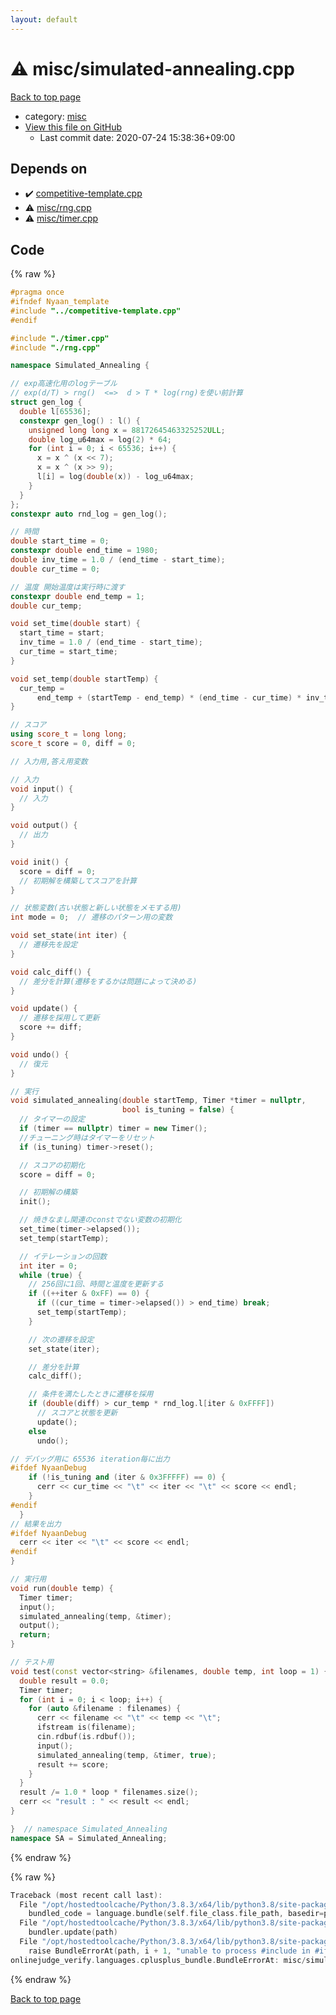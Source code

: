 ```yaml
---
layout: default
---
```


<!-- mathjax config similar to math.stackexchange -->
<script type="text/javascript" async
  src="https://cdnjs.cloudflare.com/ajax/libs/mathjax/2.7.5/MathJax.js?config=TeX-MML-AM_CHTML">
</script>
<script type="text/x-mathjax-config">
  MathJax.Hub.Config({
    TeX: { equationNumbers: { autoNumber: "AMS" }},
    tex2jax: {
      inlineMath: [ ['$','$'] ],
      processEscapes: true
    },
    "HTML-CSS": { matchFontHeight: false },
    displayAlign: "left",
    displayIndent: "2em"
  });
</script>

<script type="text/javascript" src="https://cdnjs.cloudflare.com/ajax/libs/jquery/3.4.1/jquery.min.js"></script>
<script src="https://cdn.jsdelivr.net/npm/jquery-balloon-js@1.1.2/jquery.balloon.min.js" integrity="sha256-ZEYs9VrgAeNuPvs15E39OsyOJaIkXEEt10fzxJ20+2I=" crossorigin="anonymous"></script>
<script type="text/javascript" src="../../assets/js/copy-button.js"></script>
<link rel="stylesheet" href="../../assets/css/copy-button.css" />


# :warning: misc/simulated-annealing.cpp

<a href="../../index.html">Back to top page</a>

* category: <a href="../../index.html#bc957e26ff41470c556ee5d09e96880b">misc</a>
* <a href="{{ site.github.repository_url }}/blob/master/misc/simulated-annealing.cpp">View this file on GitHub</a>
    - Last commit date: 2020-07-24 15:38:36+09:00




## Depends on

* :heavy_check_mark: <a href="../competitive-template.cpp.html">competitive-template.cpp</a>
* :warning: <a href="rng.cpp.html">misc/rng.cpp</a>
* :warning: <a href="timer.cpp.html">misc/timer.cpp</a>


## Code

<a id="unbundled"></a>
{% raw %}
```cpp
#pragma once
#ifndef Nyaan_template
#include "../competitive-template.cpp"
#endif

#include "./timer.cpp"
#include "./rng.cpp"

namespace Simulated_Annealing {

// exp高速化用のlogテーブル
// exp(d/T) > rng()  <=>  d > T * log(rng)を使い前計算
struct gen_log {
  double l[65536];
  constexpr gen_log() : l() {
    unsigned long long x = 88172645463325252ULL;
    double log_u64max = log(2) * 64;
    for (int i = 0; i < 65536; i++) {
      x = x ^ (x << 7);
      x = x ^ (x >> 9);
      l[i] = log(double(x)) - log_u64max;
    }
  }
};
constexpr auto rnd_log = gen_log();

// 時間
double start_time = 0;
constexpr double end_time = 1980;
double inv_time = 1.0 / (end_time - start_time);
double cur_time = 0;

// 温度 開始温度は実行時に渡す
constexpr double end_temp = 1;
double cur_temp;

void set_time(double start) {
  start_time = start;
  inv_time = 1.0 / (end_time - start_time);
  cur_time = start_time;
}

void set_temp(double startTemp) {
  cur_temp =
      end_temp + (startTemp - end_temp) * (end_time - cur_time) * inv_time;
}

// スコア
using score_t = long long;
score_t score = 0, diff = 0;

// 入力用,答え用変数

// 入力
void input() {
  // 入力
}

void output() {
  // 出力
}

void init() {
  score = diff = 0;
  // 初期解を構築してスコアを計算
}

// 状態変数(古い状態と新しい状態をメモする用)
int mode = 0;  // 遷移のパターン用の変数

void set_state(int iter) {
  // 遷移先を設定
}

void calc_diff() {
  // 差分を計算(遷移をするかは問題によって決める)
}

void update() {
  // 遷移を採用して更新
  score += diff;
}

void undo() {
  // 復元
}

// 実行
void simulated_annealing(double startTemp, Timer *timer = nullptr,
                         bool is_tuning = false) {
  // タイマーの設定
  if (timer == nullptr) timer = new Timer();
  //チューニング時はタイマーをリセット
  if (is_tuning) timer->reset();

  // スコアの初期化
  score = diff = 0;

  // 初期解の構築
  init();

  // 焼きなまし関連のconstでない変数の初期化
  set_time(timer->elapsed());
  set_temp(startTemp);

  // イテレーションの回数
  int iter = 0;
  while (true) {
    // 256回に1回、時間と温度を更新する
    if ((++iter & 0xFF) == 0) {
      if ((cur_time = timer->elapsed()) > end_time) break;
      set_temp(startTemp);
    }

    // 次の遷移を設定
    set_state(iter);

    // 差分を計算
    calc_diff();

    // 条件を満たしたときに遷移を採用
    if (double(diff) > cur_temp * rnd_log.l[iter & 0xFFFF])
      // スコアと状態を更新
      update();
    else
      undo();

// デバッグ用に 65536 iteration毎に出力
#ifdef NyaanDebug
    if (!is_tuning and (iter & 0x3FFFFF) == 0) {
      cerr << cur_time << "\t" << iter << "\t" << score << endl;
    }
#endif
  }
// 結果を出力
#ifdef NyaanDebug
  cerr << iter << "\t" << score << endl;
#endif
}

// 実行用
void run(double temp) {
  Timer timer;
  input();
  simulated_annealing(temp, &timer);
  output();
  return;
}

// テスト用
void test(const vector<string> &filenames, double temp, int loop = 1) {
  double result = 0.0;
  Timer timer;
  for (int i = 0; i < loop; i++) {
    for (auto &filename : filenames) {
      cerr << filename << "\t" << temp << "\t";
      ifstream is(filename);
      cin.rdbuf(is.rdbuf());
      input();
      simulated_annealing(temp, &timer, true);
      result += score;
    }
  }
  result /= 1.0 * loop * filenames.size();
  cerr << "result : " << result << endl;
}

}  // namespace Simulated_Annealing
namespace SA = Simulated_Annealing;
```
{% endraw %}

<a id="bundled"></a>
{% raw %}
```cpp
Traceback (most recent call last):
  File "/opt/hostedtoolcache/Python/3.8.3/x64/lib/python3.8/site-packages/onlinejudge_verify/docs.py", line 349, in write_contents
    bundled_code = language.bundle(self.file_class.file_path, basedir=pathlib.Path.cwd())
  File "/opt/hostedtoolcache/Python/3.8.3/x64/lib/python3.8/site-packages/onlinejudge_verify/languages/cplusplus.py", line 185, in bundle
    bundler.update(path)
  File "/opt/hostedtoolcache/Python/3.8.3/x64/lib/python3.8/site-packages/onlinejudge_verify/languages/cplusplus_bundle.py", line 306, in update
    raise BundleErrorAt(path, i + 1, "unable to process #include in #if / #ifdef / #ifndef other than include guards")
onlinejudge_verify.languages.cplusplus_bundle.BundleErrorAt: misc/simulated-annealing.cpp: line 3: unable to process #include in #if / #ifdef / #ifndef other than include guards

```
{% endraw %}

<a href="../../index.html">Back to top page</a>

